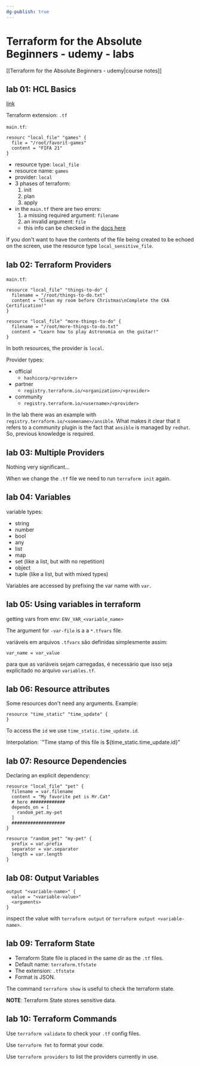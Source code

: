 ```yaml
---
dg-publish: true
---
```

# Terraform for the Absolute Beginners - udemy - labs

[[Terraform for the Absolute Beginners - udemy|course notes]]

## lab 01: HCL Basics

[link](https://kodekloud.com/topic/lab-hcl-basics-3)

Terraform extension: `.tf`

`main.tf`:
```hcl
resourc "local_file" "games" {
  file = "/root/favorit-games"
  content = "FIFA 21"
}
```

- resource type: `local_file`
- resource name: `games`
- provider: `local`
- 3 phases of terraform:
    1. init
    2. plan
    3. apply
- in the `main.tf` there are two errors:
    1. a missing required argument: `filename`
    2. an invalid argument: `file`
    - this info can be checked in the [docs here](https://registry.terraform.io/providers/hashicorp/local/latest/docs/resources/file#required)

If you don't want to have the contents of the file being created to be echoed on the screen, use the resource type `local_sensitive_file`.

## lab 02: Terraform Providers

`main.tf`:
```hcl
resource "local_file" "things-to-do" {
  filename = "/root/things-to-do.txt"
  content = "Clean my room before Christmas\nComplete the CKA Certification!"
}

resource "local_file" "more-things-to-do" {
  filename = "/root/more-things-to-do.txt"
  content = "Learn how to play Astronomia on the guitar!"
}
```

In both resources, the provider is `local`.

Provider types:

- official
    - `hashicorp/<provider>`
- partner
    - `registry.terraform.io/<organization>/<provider>`
- community
    - `registry.terraform.io/<username>/<provider>`

In the lab there was an example with `registry.terraform.io/<somename>/ansible`. What makes it clear that it refers to a community plugin is the fact that `ansible` is managed by `redhat`. So, previous knowledge is required.


## lab 03: Multiple Providers

Nothing very significant...

When we change the `.tf` file we need to run `terraform init` again.


## lab 04: Variables

variable types:

- string
- number
- bool
- any
- list
- map
- set (like a list, but with no repetition)
- object
- tuple (like a list, but with mixed types)

Variables are accessed by prefixing the var name with `var.`


## lab 05: Using variables in terraform

getting vars from env: `ENV_VAR_<variable_name>`

The argument for `-var-file` is a a `*.tfvars` file.

variáveis em arquivos `.tfvars` são definidas simplesmente assim:
```
var_name = var_value
```

para que as variáveis sejam carregadas, é necessário que isso seja explicitado no arquivo `variables.tf`.


## lab 06: Resource attributes

Some resources don't need any arguments. Example:

```hcl
resource "time_static" "time_update" {
}
```

To access the `id` we use `time_static.time_update.id`.

Interpolation: `"Time stamp of this file is ${time_static.time_update.id}"


## lab 07: Resource Dependencies

Declaring an explicit dependency:

```hcl
resource "local_file" "pet" {
  filename = var.filename
  content = "My favorite pet is Mr.Cat"
  # here #############
  depends_on = [
    random_pet.my-pet
  ]
  ####################
}

resource "random_pet" "my-pet" {
  prefix = var.prefix
  separator = var.separator
  length = var.length
}
```


## lab 08: Output Variables

```hcl
output "<variable-name>" {
  value = "<variable-value>"
  <arguments>
}
```

inspect the value with `terraform output` or `terraform output <variable-name>`.


## lab 09: Terraform State

- Terraform State file is placed in the same dir as the `.tf` files.
- Default name: `terraform.tfstate`
- The extension: `.tfstate` 
- Format is JSON.

The command `terraform show` is useful to check the terraform state.

**NOTE**: Terraform State stores sensitive data.


## lab 10: Terraform Commands

Use `terraform validate` to check your `.tf` config files.

Use `terraform fmt` to format your code.

Use `terraform providers` to list the providers currently in use.